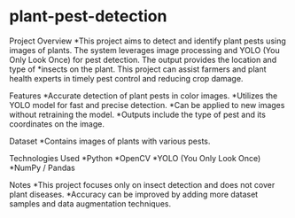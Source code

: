 # plant-pest-detection

Project Overview
*This project aims to detect and identify plant pests using images of plants. The system leverages image processing and YOLO (You Only Look Once) for pest detection. The output provides the location and type of *insects on the plant. This project can assist farmers and plant health experts in timely pest control and reducing crop damage.

Features
*Accurate detection of plant pests in color images.
*Utilizes the YOLO model for fast and precise detection.
*Can be applied to new images without retraining the model.
*Outputs include the type of pest and its coordinates on the image.

Dataset
*Contains images of plants with various pests.

Technologies Used
*Python
*OpenCV
*YOLO (You Only Look Once)
*NumPy / Pandas

Notes
*This project focuses only on insect detection and does not cover plant diseases.
*Accuracy can be improved by adding more dataset samples and data augmentation techniques.
